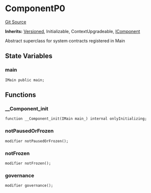 # ComponentP0
[Git Source](https://github.com/larrythecucumber321/protocol/blob/77d337b8595ba96d069ded321419b36a61984170/contracts/p0/mixins/Component.sol)

**Inherits:**
[Versioned](/contracts/mixins/Versioned.sol/abstract.Versioned.md), Initializable, ContextUpgradeable, [IComponent](/contracts/interfaces/IComponent.sol/interface.IComponent.md)

Abstract superclass for system contracts registered in Main


## State Variables
### main

```solidity
IMain public main;
```


## Functions
### __Component_init


```solidity
function __Component_init(IMain main_) internal onlyInitializing;
```

### notPausedOrFrozen


```solidity
modifier notPausedOrFrozen();
```

### notFrozen


```solidity
modifier notFrozen();
```

### governance


```solidity
modifier governance();
```

